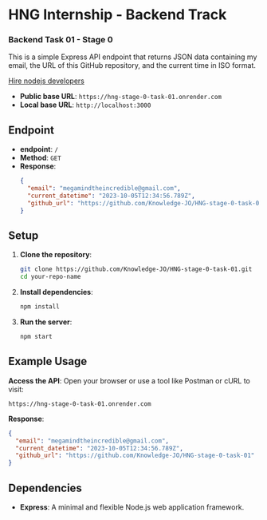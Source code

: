 # HNG Internship - Backend Track

### Backend Task 01 - Stage 0

This is a simple Express API endpoint that returns JSON data containing my email, the URL of this GitHub repository, and the current time in ISO format.

[Hire nodejs developers](https://hng.tech/hire/nodejs-developers)

- **Public base URL**: `https://hng-stage-0-task-01.onrender.com`
- **Local base URL**: `http://localhost:3000`

## Endpoint

- **endpoint**: `/`
- **Method**: `GET`
- **Response**:
  ```json
  {
    "email": "megamindtheincredible@gmail.com",
    "current_datetime": "2023-10-05T12:34:56.789Z",
    "github_url": "https://github.com/Knowledge-JO/HNG-stage-0-task-01"
  }
  ```

## Setup

1. **Clone the repository**:

   ```bash
   git clone https://github.com/Knowledge-JO/HNG-stage-0-task-01.git
   cd your-repo-name
   ```

2. **Install dependencies**:

   ```bash
   npm install
   ```

3. **Run the server**:

   ```bash
   npm start
   ```

## Example Usage

**Access the API**:
Open your browser or use a tool like Postman or cURL to visit:

```
https://hng-stage-0-task-01.onrender.com
```

**Response**:

```json
{
  "email": "megamindtheincredible@gmail.com",
  "current_datetime": "2023-10-05T12:34:56.789Z",
  "github_url": "https://github.com/Knowledge-JO/HNG-stage-0-task-01"
}
```

## Dependencies

- **Express**: A minimal and flexible Node.js web application framework.
